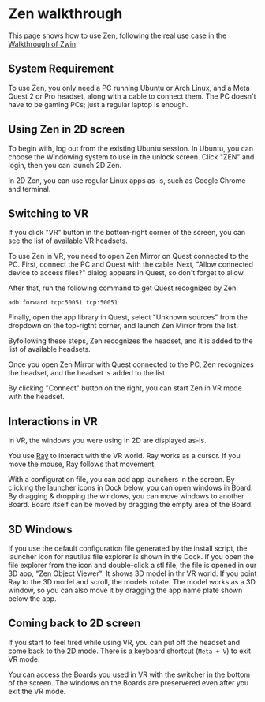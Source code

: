 # Zen walkthrough
This page shows how to use Zen, following the real use case in the [Walkthrough of Zwin](https://www.youtube.com/watch?v=uZEDEfEZB1w&t=2s)

## System Requirement
To use Zen, you only need a PC running Ubuntu or Arch Linux, and a Meta Quest 2 or Pro headset, along with a cable to connect them. The PC doesn't have to be gaming PCs; just a regular laptop is enough.

## Using Zen in 2D screen
To begin with, log out from the existing Ubuntu session.  In Ubuntu, you can choose the Windowing system to use in the unlock screen. Click "ZEN" and login, then you can launch 2D Zen.


In 2D Zen, you can use regular Linux apps as-is, such as Google Chrome and terminal. 

## Switching to VR
If you click "VR" button in the bottom-right corner of the screen, you can see the list of available VR headsets.

To use Zen in VR, you need to open Zen Mirror on Quest connected to the PC. First, connect the PC and Quest with the cable. Next, "Allow connected device to access files?" dialog appears in Quest, so don't forget to allow.

After that, run the following command to get Quest recognized by Zen.
```
adb forward tcp:50051 tcp:50051
```

Finally, open the app library in Quest, select "Unknown sources" from the dropdown on the top-rigtht corner, and launch Zen Mirror from the list.

Byfollowing these steps, Zen recognizes the headset, and it is added to the list of available headsets.

Once you open Zen Mirror with Quest connected to the PC, Zen recognizes the headset, and the headset is added to the list.


By clicking "Connect" button on the right, you can start Zen in VR mode with the headset.

## Interactions in VR
In VR, the windows you were using in 2D are displayed as-is. 

You use [Ray](https://www.zwin.dev/what_is_it/interactions_on_zen#ray) to interact with the VR world. Ray works as a cursor. If you move the mouse, Ray follows that movement.

With a configuration file, you can add app launchers in the screen. By clicking the launcher icons in Dock below, you can open windows in [Board](https://www.zwin.dev/en/what_is_it/interactions_on_zen#board). By dragging & dropping the windows, you can move windows to another Board. Board itself can be moved by dragging the empty area of the Board.

## 3D Windows
If you use the default configuration file generated by the install script, the launcher icon for nautilus file explorer is shown in the Dock.
If you open the file explorer from the icon and double-click a stl file, the file is opened in our 3D app, "Zen Object Viewer". It shows 3D model in thr VR world. If you point Ray to the 3D model and scroll, the models rotate. The model works as a 3D window, so you can also move it by dragging the app name plate shown below the app.

## Coming back to 2D screen

If you start to feel tired while using VR, you can put off the headset and come back to the 2D mode. There is a keyboard shortcut (`Meta + V`) to exit VR mode.

You can access the Boards you used in VR with the switcher in the bottom of the screen. The windows on the Boards are preservered even after you exit the VR mode.